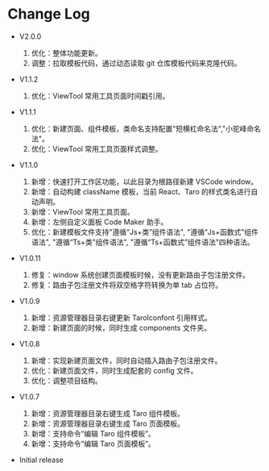 # Change Log

- V2.0.0

  1. 优化：整体功能更新。
  2. 调整：拉取模板代码，通过动态读取 git 仓库模板代码来克隆代码。

- V1.1.2

  1. 优化：ViewTool 常用工具页面时间戳引用。

- V1.1.1

  1. 优化：新建页面、组件模板，类命名支持配置"短横杠命名法","小驼峰命名法"。
  2. 优化：ViewTool 常用工具页面样式调整。

- V1.1.0

  1. 新增：快速打开工作区功能，以此目录为根路径新建 VSCode window。
  2. 新增：自动构建 className 模板，当前 React、Taro 的样式类名进行自动声明。
  3. 新增：ViewTool 常用工具页面。
  4. 新增：左侧自定义面板 Code Maker 助手。
  5. 优化：新建模板文件支持"遵循“Js+类”组件语法", "遵循“Js+函数式”组件语法", "遵循“Ts+类”组件语法", "遵循“Ts+函数式”组件语法"四种语法。

- V1.0.11

  1. 修复：window 系统创建页面模板时候，没有更新路由子包注册文件。
  2. 修复：路由子包注册文件将双空格字符转换为单 tab 占位符。

- V1.0.9

  1. 新增：资源管理器目录右键更新 TaroIconfont 引用样式。
  2. 新增：新建页面的时候，同时生成 components 文件夹。

- V1.0.8

  1. 新增：实现新建页面文件，同时自动插入路由子包注册文件。
  2. 优化：新建页面文件，同时生成配套的 config 文件。
  3. 优化：调整项目结构。

- V1.0.7

  1.  新增：资源管理器目录右键生成 Taro 组件模板。
  2.  新增：资源管理器目录右键生成 Taro 页面模板。
  3.  新增：支持命令“编辑 Taro 组件模板”。
  4.  新增：支持命令“编辑 Taro 页面模板”。

- Initial release
